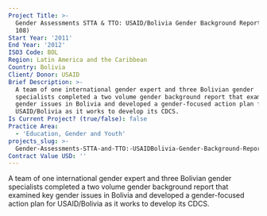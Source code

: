 ```yaml
---
Project Title: >-
  Gender Assessments STTA & TTO: USAID/Bolivia Gender Background Report (TDY
  108)
Start Year: '2011'
End Year: '2012'
ISO3 Code: BOL
Region: Latin America and the Caribbean
Country: Bolivia
Client/ Donor: USAID
Brief Description: >-
  A team of one international gender expert and three Bolivian gender
  specialists completed a two volume gender background report that examined key
  gender issues in Bolivia and developed a gender-focused action plan for
  USAID/Bolivia as it works to develop its CDCS.
Is Current Project? (true/false): false
Practice Area:
  - 'Education, Gender and Youth'
projects_slug: >-
  Gender-Assessments-STTA-and-TTO:-USAIDBolivia-Gender-Background-Report-(TDY-108)
Contract Value USD: ''
---
```

A team of one international gender expert and three Bolivian gender specialists completed a two volume gender background report that examined key gender issues in Bolivia and developed a gender-focused action plan for USAID/Bolivia as it works to develop its CDCS.